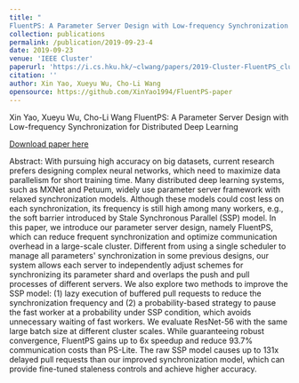 ```yaml
---
title: "
FluentPS: A Parameter Server Design with Low-frequency Synchronization for Distributed Deep Learning"
collection: publications
permalink: /publication/2019-09-23-4
date: 2019-09-23
venue: 'IEEE Cluster'
paperurl: 'https://i.cs.hku.hk/~clwang/papers/2019-Cluster-FluentPS_cluster_v3.0.pdf'
citation: ''
author: Xin Yao, Xueyu Wu, Cho-Li Wang 
opensource: https://github.com/XinYao1994/FluentPS-paper
---
```

Xin Yao, Xueyu Wu, Cho-Li Wang 
FluentPS: A Parameter Server Design with Low-frequency Synchronization for Distributed Deep Learning

[Download paper here](https://i.cs.hku.hk/~clwang/papers/2019-Cluster-FluentPS_cluster_v3.0.pdf)


Abstract: With pursuing high accuracy on big datasets, current research prefers designing complex neural networks, which need to maximize data parallelism for short training time. Many distributed deep learning systems, such as MXNet and Petuum, widely use parameter server framework with relaxed synchronization models. Although these models could cost less on each synchronization, its frequency is still high among many workers, e.g., the soft barrier introduced by Stale Synchronous Parallel (SSP) model. In this paper, we introduce our parameter server design, namely FluentPS, which can reduce frequent synchronization and optimize communication overhead in a large-scale cluster. Different from using a single scheduler to manage all parameters' synchronization in some previous designs, our system allows each server to independently adjust schemes for synchronizing its parameter shard and overlaps the push and pull processes of different servers. We also explore two methods to improve the SSP model: (1) lazy execution of buffered pull requests to reduce the synchronization frequency and (2) a probability-based strategy to pause the fast worker at a probability under SSP condition, which avoids unnecessary waiting of fast workers. We evaluate ResNet-56 with the same large batch size at different cluster scales. While guaranteeing robust convergence, FluentPS gains up to 6x speedup and reduce 93.7% communication costs than PS-Lite. The raw SSP model causes up to 131x delayed pull requests than our improved synchronization model, which can provide fine-tuned staleness controls and achieve higher accuracy.
